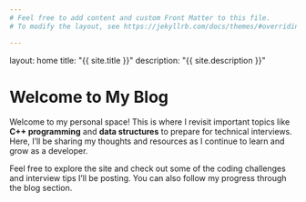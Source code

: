 ```yaml
---
# Feel free to add content and custom Front Matter to this file.
# To modify the layout, see https://jekyllrb.com/docs/themes/#overriding-theme-defaults

---
```

layout: home
title: "{{ site.title }}"
description: "{{ site.description }}"


# Welcome to My Blog

Welcome to my personal space! This is where I revisit important topics like **C++ programming** and **data structures** to prepare for technical interviews. Here, I’ll be sharing my thoughts and resources as I continue to learn and grow as a developer.

Feel free to explore the site and check out some of the coding challenges and interview tips I’ll be posting. You can also follow my progress through the blog section.


